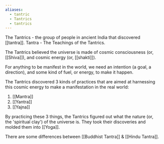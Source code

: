 ```yaml
---
aliases:
  - tantric
  - Tantrics
  - tantrics
---
```

The Tantrics - the group of people in ancient India that discovered [[tantra]].
Tantra - The Teachings of the Tantrics.

The Tantrics believed the universe is made of cosmic consciousness (or, [[Shiva]]), and cosmic energy (or, [[shakti]]).

For anything to be manifest in the world, we need an intention (a goal, a direction), and some kind of fuel, or energy, to make it happen.

The Tantrics discovered 3 kinds of practices that are aimed at harnessing this cosmic energy to make a manifestation in the real world:
1) [[Mantra]]
2) [[Yantra]]
3) [[Yajna]]

By practicing these 3 things, the Tantrics figured out what the nature (or, the 'spiritual clay') of the universe is. They took their discoveries and molded them into [[Yoga]].

There are some differences between [[Buddhist Tantra]] & [[Hindu Tantra]].